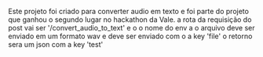 Este projeto foi criado para converter audio em texto e foi parte do projeto que ganhou o segundo lugar no hackathon da Vale.
a rota da requisição do post vai ser '/convert_audio_to_text'
e o o nome do env
a o arquivo deve ser enviado em um formato wav e deve ser enviado com o a key 'file'
o retorno sera um json com a key 'test'
